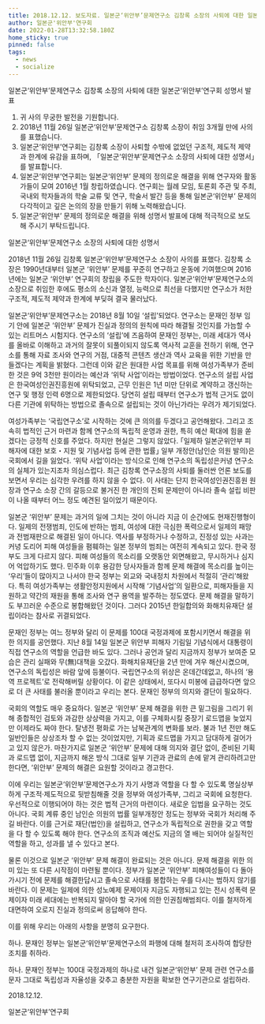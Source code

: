 ```yaml
---
title: 2018.12.12. 보도자료. 일본군‘위안부’문제연구소 김창록 소장의 사퇴에 대한 일본군‘위 안부’연구회 성명서 발표
author: 일본군'위안부'연구회
date: 2022-01-28T13:32:58.180Z
home_sticky: true
pinned: false
tags:
  - news
  - socialize
---
```

일본군‘위안부’문제연구소 김창록 소장의 사퇴에 대한 일본군‘위안부’연구회 성명서 발표



1. 귀 사의 무궁한 발전을 기원합니다.
2. 2018년 11월 26일 일본군‘위안부’문제연구소 김창록 소장이 취임 3개월 만에 사의를 표했습니다.
3. 일본군‘위안부’연구회는 김창록 소장이 사퇴할 수밖에 없었던 구조적, 제도적 제약과 한계에 유감을 표하며, 「일본군‘위안부’문제연구소 소장의 사퇴에 대한 성명서」를 발표합니다.
4. 일본군‘위안부’연구회는 일본군‘위안부’ 문제의 정의로운 해결을 위해 연구자와 활동가들이 모여 2016년 1월 창립하였습니다. 연구회는 월례 모임, 토론회 주관 및 주최, 국내외 학자들과의 학술 교류 및 연구, 학술서 발간 등을 통해 일본군‘위안부’ 문제의 다각적이고 깊은 논의의 장을 만들기 위해 노력해왔습니다.
5. 일본군‘위안부’ 문제의 정의로운 해결을 위해 성명서 발표에 대해 적극적으로 보도해 주시기 부탁드립니다.



일본군‘위안부’문제연구소 소장의 사퇴에 대한 성명서

2018년 11월 26일 김창록 일본군‘위안부’문제연구소 소장이 사의를 표했다. 김창록 소장은 1990년대부터 일본군 ‘위안부’ 문제를 꾸준히 연구하고 운동에 기여했으며 2016년에는 일본군 ‘위안부’ 연구회의 창립을 주도한 학자이다. 일본군‘위안부’문제연구소의 소장으로 취임한 후에도 평소의 소신과 열정, 능력으로 최선을 다했지만 연구소가 처한 구조적, 제도적 제약과 한계에 부딪혀 결국 물러났다.

일본군‘위안부’문제연구소는 2018년 8월 10일 ‘설립’되었다. 연구소는 문재인 정부 임기 안에 일본군 ‘위안부’ 문제가 진실과 정의의 원칙에 따라 해결될 것인지를 가늠할 수 있는 리트머스 시험지다. 연구소의 ‘설립’에 즈음하여 문재인 정부는, 미래 세대가 역사를 올바로 이해하고 과거의 잘못이 되풀이되지 않도록 역사적 교훈을 전하기 위해, 연구소를 통해 자료 조사와 연구의 거점, 대중적 콘텐츠 생산과 역사 교육을 위한 기반을 만들겠다는 계획을 밝혔다. 그런데 이와 같은 원대한 사업 목표를 위해 여성가족부가 준비한 것은 9억 3천만 원이라는 예산과 ‘위탁 사업’이라는 방법이었다. 연구소의 설립 사업은 한국여성인권진흥원에 위탁되었고, 근무 인원은 1년 미만 단위로 계약하고 갱신하는 연구 및 행정 인력 6명으로 제한되었다. 당연히 설립 때부터 연구소가 법적 근거도 없이 다른 기관에 위탁하는 방법으로 졸속으로 설립되는 것이 아닌가라는 우려가 제기되었다.

여성가족부는 ‘국립연구소’로 시작하는 것에 큰 의의를 두겠다고 공언해왔다. 그리고 조속히 법적인 근거 마련과 함께 연구소의 독립적 운영과 권한, 특히 예산 확대에 힘을 쏟겠다는 긍정적 신호를 주었다. 하지만 현실은 그렇지 않았다. ｢일제하 일본군위안부 피해자에 대한 보호・지원 및 기념사업 등에 관한 법률｣ 일부 개정안(남인순 의원 발의)은 국회에서 길을 잃었다. ‘위탁 사업’이라는 방식으로 인해 연구소의 독립성은커녕 연구소의 실체가 있는지조차 의심스럽다. 최근 김창록 연구소장의 사퇴를 둘러싼 언론 보도를 보면서 우리는 심각한 우려를 하지 않을 수 없다. 이 사태는 단지 한국여성인권진흥원 원장과 연구소 소장 간의 갈등으로 불거진 한 개인의 진퇴 문제만이 아니라 졸속 설립 비판이 나올 때부터 어느 정도 예견된 일이었기 때문이다.

일본군 ‘위안부’ 문제는 과거의 일에 그치는 것이 아니라 지금 이 순간에도 현재진행형이다. 일제의 전쟁범죄, 인도에 반하는 범죄, 여성에 대한 극심한 폭력으로서 일제의 패망과 전범재판으로 해결된 일이 아니다. 역사를 부정하거나 수정하고, 진정성 있는 사과는커녕 도리어 피해 여성들을 폄훼하는 일본 정부의 범죄는 여전히 계속되고 있다. 한국 정부도 크게 다르지 않다. 피해 여성들의 목소리를 오랫동안 외면해왔고, 무시하거나 심지어 억압하기도 했다. 민주화 이후 용감한 당사자들과 함께 문제 해결에 목소리를 높이는 ‘우리’들이 많아지고 나서야 한국 정부는 외교와 국내정치 차원에서 적절히 ‘관리’해왔다. 특히 여성가족부는 생활안정지원에서 시작해 ‘기념사업’의 일환으로, 피해자들을 지원하고 약간의 재원을 통해 조사와 연구 용역을 발주하는 정도였다. 문제 해결을 말하기도 부끄러운 수준으로 봉합해왔던 것이다. 그러다 2015년 한일합의와 화해치유재단 설립이라는 참사로 귀결되었다.

문재인 정부는 여느 정부와 달리 이 문제를 100대 국정과제에 포함시키면서 해결을 위한 의지를 공언했다. 지난 8월 14일 일본군 위안부 피해자 기림일 기념식에서 대통령이 직접 연구소의 역할을 언급한 바도 있다. 그러나 공언과 달리 지금까지 정부가 보여준 모습은 관리 실패와 무(無)대책을 오갔다. 화해치유재단을 2년 만에 겨우 해산시켰으며, 연구소의 독립성은 바람 앞에 등불이다. 국립연구소의 위상은 온데간데없고, 하나의 ‘용역 프로젝트’로 전락해버릴 상황이다. 이 같은 상태에서, 또다시 미봉에 급급하다면 앞으로 더 큰 사태를 불러올 뿐이라고 우리는 본다. 문재인 정부의 의지와 결단이 필요하다.

국회의 역할도 매우 중요하다. 일본군 ‘위안부’ 문제 해결을 위한 큰 밑그림을 그리기 위해 종합적인 검토와 과감한 상상력을 가지고, 이를 구체화시킬 중장기 로드맵을 늦었지만 이제라도 짜야 한다. 탈냉전 평화로 가는 남북관계의 변화를 보라. 불과 1년 전만 해도 일반인들은 상상조차 할 수 없는 것이었지만, 기획과 로드맵을 가지고 담대하게 걸어가고 있지 않은가. 마찬가지로 일본군 ‘위안부’ 문제에 대해 의지와 결단 없이, 준비된 기획과 로드맵 없이, 지금까지 해온 방식 그대로 일부 기관과 관료의 손에 맡겨 관리하려고만 한다면, ‘위안부’ 문제의 해결은 요원할 것이라고 경고한다.

이에 우리는 일본군‘위안부’문제연구소가 자기 사명과 역할을 다 할 수 있도록 명실상부하게 구조적·제도적으로 뒷받침해줄 것을 정부와 여성가족부, 그리고 국회에 요청한다. 우선적으로 이행되어야 하는 것은 법적 근거의 마련이다. 새로운 입법을 요구하는 것도 아니다. 국회 계류 중인 남인순 의원의 법률 일부개정안 정도는 정부와 국회가 처리해 주길 바란다. 이를 근거로 재단(법인)을 설립하고, 연구소가 독립적으로 권한을 갖고 역할을 다 할 수 있도록 해야 한다. 연구소의 조직과 예산도 지금의 열 배는 되어야 실질적인 역할을 하고, 성과를 낼 수 있다고 본다.

물론 이것으로 일본군 ‘위안부’ 문제 해결이 완료되는 것은 아니다. 문제 해결을 위한 의미 있는 또 다른 시작점이 마련될 뿐이다. 정부가 일본군 ‘위안부’ 피해여성들이 다 돌아가시기 전에 문제를 해결한답시고 졸속으로 사태를 봉합하는 우를 다시는 범하지 않기를 바란다. 이 문제는 일제에 의한 성노예제 문제이자 지금도 자행되고 있는 전시 성폭력 문제이자 미래 세대에는 반복되지 말아야 할 국가에 의한 인권침해범죄다. 이를 철저하게 대면하여 오로지 진실과 정의로써 응답해야 한다.

이를 위해 우리는 아래의 사항을 분명히 요구한다.

하나. 문재인 정부는 일본군‘위안부’문제연구소의 파행에 대해 철저히 조사하여 합당한 조치를 취하라.

하나. 문재인 정부는 100대 국정과제의 하나로 내건 일본군‘위안부’ 문제 관련 연구소를 문자 그대로 독립성과 자율성을 갖추고 충분한 자원을 확보한 연구기관으로 설립하라.

2018.12.12.

일본군‘위안부’연구회
